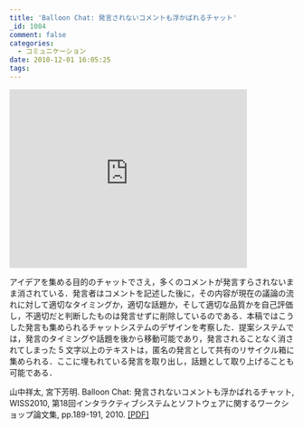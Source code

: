```yaml
---
title: 'Balloon Chat: 発言されないコメントも浮かばれるチャット'
_id: 1084
comment: false
categories:
  - コミュニケーション
date: 2010-12-01 16:05:25
tags:
---
```



<iframe width="420" height="315" src="https://www.youtube.com/embed/56UYC2ZcYGg" frameborder="0" allowfullscreen></iframe>


アイデアを集める目的のチャットでさえ，多くのコメントが発言すらされないまま消されている．発言者はコメントを記述した後に，その内容が現在の議論の流れに対して適切なタイミングか，適切な話題か，そして適切な品質かを自己評価し，不適切だと判断したものは発言せずに削除しているのである．本稿ではこうした発言も集められるチャットシステムのデザインを考察した．提案システムでは，発言のタイミングや話題を後から移動可能であり，発言されることなく消されてしまった 5 文字以上のテキストは，匿名の発言として共有のリサイクル箱に集められる．ここに埋もれている発言を取り出し，話題として取り上げることも可能である．

山中祥太, 宮下芳明. Balloon Chat: 発言されないコメントも浮かばれるチャット, WISS2010, 第18回インタラクティブシステムとソフトウェアに関するワークショップ論文集, pp.189-191, 2010\. [[PDF]](http://www.wiss.org/WISS2010Proceedings/PDF/D31.pdf)
